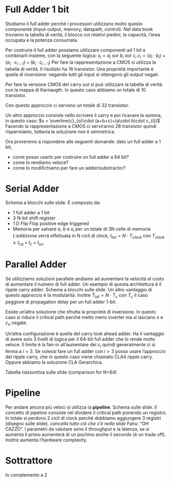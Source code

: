 # Full Adder 1 bit

Studiamo il full adder perché i processori utilizzano molto questo componente (input-output, memory, datapath, control).
Nel data book troviamo la tabella di verità, il blocco coi relativi piedini, le capacità, l’area occupata e la potenza consumata.

Per costruire il full adder possiamo utilizzare componenti ad 1 bit e combinarli insieme, con la seguente logica:
$s_{i}= a_{i} \text{ xor } b_{i} \text{ xor } c_{i}$
$c_{i}= (a_{i}\cdot b_{i})+(a_{i}\cdot c_{i-1})+(b_{i}\cdot c_{i-1})$
Per fare la rappresentazione a CMOS si utilizza la tabella di verità. Il risultato ha 16 transistor.
Una proprietà importante è quella di *inversione*: negando tutti gli input si ottengono gli output negati. 

Per fare la versione CMOS del carry out si può utilizzare la tabella di verità con la mappa di Karnaugth. In questo caso abbiamo un totale di 10 transistor. 

Con questo approccio ci servono un totale di 32 transistor.

Un altro approccio consiste nello scrivere il carry e poi ricavare la somma, in questo caso: $s = \overline{c}_{o}\cdot (a+b+c)+(a\cdot b\cdot c_{i})$
Facendo la rappresentazione a CMOS ci serviranno 28 transistor quindi risparmiamo, tuttavia la soluzione non è simmetrica. 

Ora proveremo a rispondere alle seguenti domande: dato un full adder a 1 bit,
- come posso usarlo per costruire un full adder a 64 bit?
- come lo rendiamo veloce?
- come lo modifichiamo per fare un adder/substractor?

# Serial Adder

Schema a blocchi sulle slide. 
È composto da:
- 1 full adder a 1 bit
- 3 N-bit shift register
- 1 D Flip Flop positive edge triggered
- Memoria per salvare $a$, $b$ e $s_{i}$ per un totale di 3N celle di memoria
L’addizione verrà effettuata in N cicli di clock, $t_{tot}= N\cdot T_{clock}$ con $T_{clock} \ge t_{cq}+t_{c}+t_{su}$.

# Parallel Adder

Se utilizziamo soluzioni parallele andiamo ad aumentare la velocità al costo di aumentare il numero di full adder. 
Un esempio di questa architettura è il ripple carry adder. 
Schema a blocchi sulle slide.
Un altro vantaggio di questo approccio è la modularità. Inoltre $T_{tot}= N\cdot T_{c}$ con $T_{c}$ il caso peggiore di propagation delay per un full adder 1-bit. 

Esiste un’altra soluzione che sfrutta la proprietà di inversione. In questo caso si riduce il critical path perché metto meno inverter ma si lasciano $s$ e $c_{o}$ negate. 

Un’altra configurazione è quella del carry look ahead adder. 
Ha il vantaggio di avere solo 3 livelli di logica per il 64-bit full adder che lo rende molto veloce. Il limite è la fan-in all’aumentare dei $c_{i}$ quindi generalmente ci si ferma a $i=3$.
Se volessi fare un full adder con $i>3$ posso usare l’approccio del ripple carry, che in questo caso viene chiamato CLA4 ripple carry. Oppure abbiamo la soluzione CLA Gerarchica. 

Tabella riassuntiva sulle slide (comparison for N=64)
# Pipeline

Per andare ancora più veloci si utilizza la **pipeline**. 
Schema sulle slide. 
Il concetto di pipeline consiste nel dividere il critical path ponendo un registro. In totale si perdono 2 cicli di clock perché dobbiamo aggiungere 3 registri (disegno sulle slide).
*cancella tutto ciò che c’è nella slide* Fanu: “OH CAZZO”.
I parametri da valutare sono il throughput e la latenza, se si aumenta il primo aumenterà di un pochino anche il secondo (è un trade off).
Inoltre aumenta l’hardware complexity. 

# Sottrattore

In complemento a 2 




